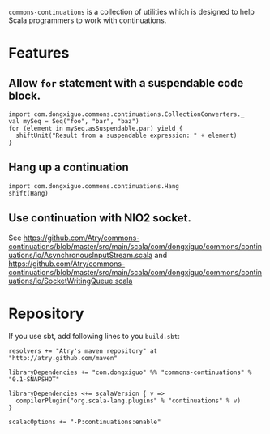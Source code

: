 `commons-continuations` is a collection of utilities which is designed to help Scala programmers to work with continuations.

# Features

## Allow `for` statement with a suspendable code block.

	import com.dongxiguo.commons.continuations.CollectionConverters._
	val mySeq = Seq("foo", "bar", "baz")
	for (element in mySeq.asSuspendable.par) yield {
	  shiftUnit("Result from a suspendable expression: " + element)
	}

## Hang up a continuation

	import com.dongxiguo.commons.continuations.Hang
	shift(Hang)

## Use continuation with NIO2 socket.

See https://github.com/Atry/commons-continuations/blob/master/src/main/scala/com/dongxiguo/commons/continuations/io/AsynchronousInputStream.scala and https://github.com/Atry/commons-continuations/blob/master/src/main/scala/com/dongxiguo/commons/continuations/io/SocketWritingQueue.scala

# Repository

If you use sbt, add following lines to you `build.sbt`:

	resolvers += "Atry's maven repository" at "http://atry.github.com/maven"
	
	libraryDependencies += "com.dongxiguo" %% "commons-continuations" % "0.1-SNAPSHOT"
	
	libraryDependencies <+= scalaVersion { v =>
	  compilerPlugin("org.scala-lang.plugins" % "continuations" % v)
	}
	
	scalacOptions += "-P:continuations:enable"
